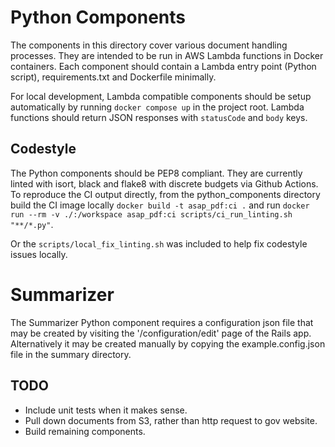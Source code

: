 # Python Components

The components in this directory cover various document handling processes. They are intended to be run in AWS Lambda functions in Docker containers. Each component should contain a Lambda entry point (Python script), requirements.txt and Dockerfile minimally.

For local development, Lambda compatible components should be setup automatically by running `docker compose up` in the project root. Lambda functions should return JSON responses with `statusCode` and `body` keys.

## Codestyle

The Python components should be PEP8 compliant. They are currently linted with isort, black and flake8 with discrete budgets via Github Actions. To reproduce the CI output directly, from the python_components directory build the CI image locally `docker build -t asap_pdf:ci .` and run `docker run --rm -v ./:/workspace asap_pdf:ci scripts/ci_run_linting.sh "**/*.py"`.

Or the `scripts/local_fix_linting.sh` was included to help fix codestyle issues locally.


# Summarizer

The Summarizer Python component requires a configuration json file that may be created by visiting the '/configuration/edit' page of the Rails app. Alternatively it may be created manually by copying the example.config.json file in the summary directory.

## TODO

* Include unit tests when it makes sense.
* Pull down documents from S3, rather than http request to gov website.
* Build remaining components.

